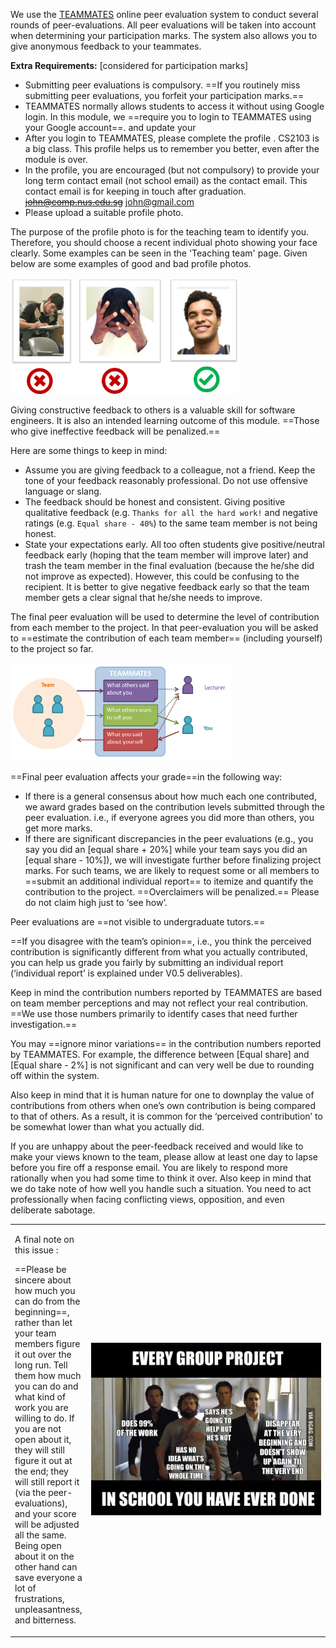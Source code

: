 We use the [TEAMMATES](http://teammatesv4.appspot.com/) online peer evaluation system to conduct several rounds of peer-evaluations.
All peer evaluations will be taken into account when determining your participation marks. The system also allows you to give anonymous feedback to your teammates.

<span id="extra-requirements">

**Extra Requirements:** [considered for participation marks]

  *   Submitting peer evaluations is compulsory. ==If you routinely miss submitting peer evaluations, you forfeit your participation marks.==
  *   TEAMMATES normally allows students to access it without using Google login. In this module, we ==require you to login to TEAMMATES using your Google account==. and update your
  *   After you login to TEAMMATES, please complete the profile . CS2103 is a big class. This profile helps us to remember you better, even after the module is over.
  *   In the profile, you are encouraged (but not compulsory) to provide your long term contact email (not school email) as the contact email. This contact email is for keeping in touch after graduation.
  ~~john@comp.nus.edu.sg~~ john@gmail.com
  *   Please upload a suitable profile photo.

  <Panel header="Choosing a profile photo" class="book" expandable>

The purpose of the profile photo is for the teaching team to identify you. Therefore, you should choose a recent individual photo showing your face clearly. Some examples can be seen in the 'Teaching team' page. Given below are some examples of good and bad profile photos.

<img src="images/profilephotos.png" style="width: 365.33px">
    
  </Panel>

</span>

<span id="giving-peer-feedback">

Giving constructive feedback to others is a valuable skill for software engineers. It is also an intended learning outcome of this module. ==Those who give ineffective feedback will be penalized.==

  Here are some things to keep in mind:

  *   Assume you are giving feedback to a colleague, not a friend. Keep the tone of your feedback reasonably professional. Do not use offensive language or slang.
  *   The feedback should be honest and consistent. Giving positive qualitative feedback (e.g. `Thanks for all the hard work!` and negative ratings (e.g. `Equal share - 40%`) to the same team member is not being honest.
  *   State your expectations early. All too often students give positive/neutral feedback early (hoping that the team member will improve later) and trash the team member in the final evaluation (because the he/she did not improve as expected). However, this could be confusing to the recipient. It is better to give negative feedback early so that the team member gets a clear signal that he/she needs to improve.

</span>

The final peer evaluation will be used to determine the level of contribution from each member to the project. In that peer-evaluation you will be asked to ==estimate the contribution of each team member== (including yourself) to the project so far.

<img src="images/peer evaluations.png" width="70%">

==Final peer evaluation affects your grade==in the following way:

*   If there is a general consensus about how much each one contributed, we award grades based on the contribution levels submitted through the peer evaluation. i.e., if everyone agrees you did more than others, you get more marks.
*   If there are significant discrepancies in the peer evaluations (e.g., you say you did an [equal share + 20%] while your team says you did an [equal share - 10%]), we will investigate further before finalizing project marks. For such teams, we are likely to request some or all members to ==submit an additional individual report== to itemize and quantify the contribution to the project. ==Overclaimers will be penalized.== Please do not claim high just to ‘see how’.

Peer evaluations are ==not visible to undergraduate tutors.==

==If you disagree with the team’s opinion==, i.e., you think the perceived contribution is significantly different from what you actually contributed, you can help us grade you fairly by submitting an individual report (‘individual report’ is explained under V0.5 deliverables).

Keep in mind the contribution numbers reported by TEAMMATES are based on team member perceptions and may not reflect your real contribution. ==We use those numbers primarily to identify cases that need further investigation.==

You may ==ignore minor variations== in the contribution numbers reported by TEAMMATES. For example, the difference between [Equal share] and [Equal share - 2%] is not significant and can very well be due to rounding off within the system.

Also keep in mind that it is human nature for one to downplay the value of contributions from others when one’s own contribution is being compared to that of others. As a result, it is common for the ‘perceived contribution’ to be somewhat lower than what you actually did.

If you are unhappy about the peer-feedback received and would like to make your views known to the team, please allow at least one day to lapse before you fire off a response email. You are likely to respond more rationally when you had some time to think it over. Also keep in mind that we do take note of how well you handle such a situation. You need to act professionally when facing conflicting views, opposition, and even deliberate sabotage.

<table class="two-column-content">

<tbody>

<tr>

<td>

A final note on this issue :

==Please be sincere about how much you can do from the beginning==, rather than let your team members figure it out over the long run. Tell them how much you can do and what kind of work you are willing to do. If you are not open about it, they will still figure it out at the end; they will still report it (via the peer-evaluations), and your score will be adjusted all the same. Being open about it on the other hand can save everyone a lot of frustrations, unpleasantness, and bitterness.</td>

<td width="410px"><img src="images/png_peer.png" width="400px"></td>

</tr>

</tbody>

</table>

